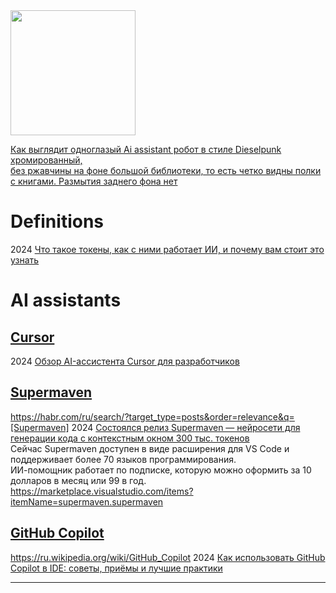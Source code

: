 <img src="https://github.com/ivgnk/DS-ML-DL-AI/blob/master/AI%20assistant/AI%20assistant%20%D1%80%D0%BE%D0%B1%D0%BE%D1%82%20(shedevrum_ai).jpg" width=200>                 

[Как выглядит одноглазый Ai assistant робот в стиле Dieselpunk хромированный,                                       
без ржавчины на фоне большой библиотеки, то есть четко видны полки с книгами. Размытия заднего фона нет](https://shedevrum.ai/text-to-image)             

# Definitions
2024 [Что такое токены, как с ними работает ИИ, и почему вам стоит это узнать](https://www.techinsider.ru/news/news-1635093-chto-takoe-tokeny-kak-s-nimi-rabotaet-ii-i-pochemu-vam-stoit-eto-uznat/)              
# AI assistants              
## [Cursor](https://www.cursor.com)                       
2024 [Обзор AI-ассистента Cursor для разработчиков](https://habr.com/ru/companies/otus/articles/844866/)             

## [Supermaven](https://supermaven.com)                  
https://habr.com/ru/search/?target_type=posts&order=relevance&q=[Supermaven]
2024 [Состоялся релиз Supermaven — нейросети для генерации кода с контекстным окном 300 тыс. токенов](https://habr.com/ru/news/798297/)         
Сейчас Supermaven доступен в виде расширения для VS Code и поддерживает более 70 языков программирования.                   
ИИ-помощник работает по подписке, которую можно оформить за 10 долларов в месяц или 99 в год.               
https://marketplace.visualstudio.com/items?itemName=supermaven.supermaven

## [GitHub Copilot](https://github.com/features/copilot)           
https://ru.wikipedia.org/wiki/GitHub_Copilot
2024 [Как использовать GitHub Copilot в IDE: советы, приёмы и лучшие практики](https://habr.com/ru/companies/otus/articles/815083/)            
- - - 


